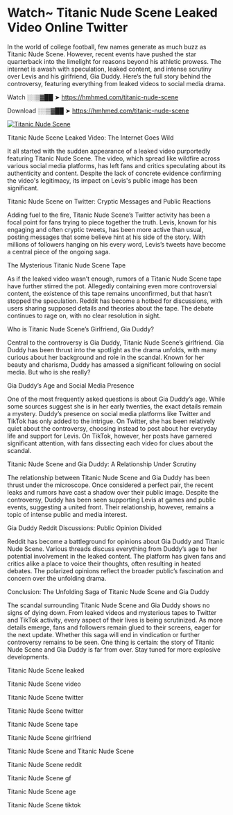 # Watch~ Titanic Nude Scene Leaked Video Online Twitter

In the world of college football, few names generate as much buzz as Titanic Nude Scene. However, recent events have pushed the star quarterback into the limelight for reasons beyond his athletic prowess. The internet is awash with speculation, leaked content, and intense scrutiny over Levis and his girlfriend, Gia Duddy. Here’s the full story behind the controversy, featuring everything from leaked videos to social media drama.

Watch ░░▒▓██ ➤ https://hmhmed.com/titanic-nude-scene

Download ░░▒▓██ ➤ https://hmhmed.com/titanic-nude-scene

[![Titanic Nude Scene](https://i.imgur.com/dJHk4Zq.gif)](https://hmhmed.com/titanic-nude-scene)

Titanic Nude Scene Leaked Video: The Internet Goes Wild

It all started with the sudden appearance of a leaked video purportedly featuring Titanic Nude Scene. The video, which spread like wildfire across various social media platforms, has left fans and critics speculating about its authenticity and content. Despite the lack of concrete evidence confirming the video's legitimacy, its impact on Levis's public image has been significant.

Titanic Nude Scene on Twitter: Cryptic Messages and Public Reactions

Adding fuel to the fire, Titanic Nude Scene’s Twitter activity has been a focal point for fans trying to piece together the truth. Levis, known for his engaging and often cryptic tweets, has been more active than usual, posting messages that some believe hint at his side of the story. With millions of followers hanging on his every word, Levis’s tweets have become a central piece of the ongoing saga.

The Mysterious Titanic Nude Scene Tape

As if the leaked video wasn’t enough, rumors of a Titanic Nude Scene tape have further stirred the pot. Allegedly containing even more controversial content, the existence of this tape remains unconfirmed, but that hasn’t stopped the speculation. Reddit has become a hotbed for discussions, with users sharing supposed details and theories about the tape. The debate continues to rage on, with no clear resolution in sight.

Who is Titanic Nude Scene’s Girlfriend, Gia Duddy?

Central to the controversy is Gia Duddy, Titanic Nude Scene’s girlfriend. Gia Duddy has been thrust into the spotlight as the drama unfolds, with many curious about her background and role in the scandal. Known for her beauty and charisma, Duddy has amassed a significant following on social media. But who is she really?

Gia Duddy’s Age and Social Media Presence

One of the most frequently asked questions is about Gia Duddy’s age. While some sources suggest she is in her early twenties, the exact details remain a mystery. Duddy’s presence on social media platforms like Twitter and TikTok has only added to the intrigue. On Twitter, she has been relatively quiet about the controversy, choosing instead to post about her everyday life and support for Levis. On TikTok, however, her posts have garnered significant attention, with fans dissecting each video for clues about the scandal.

Titanic Nude Scene and Gia Duddy: A Relationship Under Scrutiny

The relationship between Titanic Nude Scene and Gia Duddy has been thrust under the microscope. Once considered a perfect pair, the recent leaks and rumors have cast a shadow over their public image. Despite the controversy, Duddy has been seen supporting Levis at games and public events, suggesting a united front. Their relationship, however, remains a topic of intense public and media interest.

Gia Duddy Reddit Discussions: Public Opinion Divided

Reddit has become a battleground for opinions about Gia Duddy and Titanic Nude Scene. Various threads discuss everything from Duddy’s age to her potential involvement in the leaked content. The platform has given fans and critics alike a place to voice their thoughts, often resulting in heated debates. The polarized opinions reflect the broader public’s fascination and concern over the unfolding drama.

Conclusion: The Unfolding Saga of Titanic Nude Scene and Gia Duddy

The scandal surrounding Titanic Nude Scene and Gia Duddy shows no signs of dying down. From leaked videos and mysterious tapes to Twitter and TikTok activity, every aspect of their lives is being scrutinized. As more details emerge, fans and followers remain glued to their screens, eager for the next update. Whether this saga will end in vindication or further controversy remains to be seen. One thing is certain: the story of Titanic Nude Scene and Gia Duddy is far from over. Stay tuned for more explosive developments.

Titanic Nude Scene leaked

Titanic Nude Scene video

Titanic Nude Scene twitter

Titanic Nude Scene twitter

Titanic Nude Scene tape

Titanic Nude Scene girlfriend

Titanic Nude Scene and Titanic Nude Scene

Titanic Nude Scene reddit

Titanic Nude Scene gf

Titanic Nude Scene age

Titanic Nude Scene tiktok
